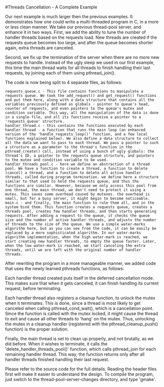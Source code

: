 #Threads Cancellation - A Complete Example

Our next example is much larger then the previous examples. It demonstrates how one could write a multi-threaded program in C, in a more or less clean manner. We take our previous thread-pool server, and enhance it in two ways. First, we add the ability to tune the number of handler threads based on the requests load. New threads are created if the requests queue becomes too large, and after the queue becomes shorter again, extra threads are canceled.

Second, we fix up the termination of the server when there are no more new requests to handle. Instead of the ugly sleep we used in our first example, this time the main thread waits for all threads to finish handling their last requests, by joining each of them using pthread_join().

The code is now being split to 4 separate files, as follows:

    requests_queue.c - This file contains functions to manipulate a requests queue. We took the add_request() and get_request() functions and put them here, along with a data structure that contains all the variables previously defined as globals - pointer to queue's head, counter of requests, and even pointers to the queue's mutex and condition variable. This way, all the manipulation of the data is done in a single file, and all its functions receive a pointer to a 'requests_queue' structure.
    handler_thread.c - this contains the functions executed by each handler thread - a function that runs the main loop (an enhanced version of the 'handle_requests_loop()' function, and a few local functions explained below). We also define a data structure to collect all the data we want to pass to each thread. We pass a pointer to such a structure as a parameter to the thread's function in the pthread_create() call, instead of using a bunch of ugly globals: the thread's ID, a pointer to the requests queue structure, and pointers to the mutex and condition variable to be used.
    handler_threads_pool.c - here we define an abstraction of a thread pool. We have a function to create a thread, a function to delete (cancel) a thread, and a function to delete all active handler threads, called during program termination. we define here a structure similar to that used to hold the requests queue, and thus the functions are similar. However, because we only access this pool from one thread, the main thread, we don't need to protect it using a mutex. This saves some overhead caused by mutexes. the overhead is small, but for a busy server, it might begin to become noticeable.
    main.c - and finally, the main function to rule them all, and in the system bind them. This function creates a requests queue, creates a threads pool, creates few handler threads, and then starts generating requests. After adding a request to the queue, it checks the queue size and the number of active handler threads, and adjusts the number of threads to the size of the queue. We use a simple water-marks algorithm here, but as you can see from the code, it can be easily be replaced by a more sophisticated algorithm. In our water-marks algorithm implementation, when the high water-mark is reached, we start creating new handler threads, to empty the queue faster. Later, when the low water-mark is reached, we start canceling the extra threads, until we are left with the original number of handler threads. 

After rewriting the program in a more manageable manner, we added code that uses the newly learned pthreads functions, as follows:

Each handler thread created puts itself in the deferred cancellation mode. This makes sure that when it gets canceled, it can finish handling its current request, before terminating.

Each handler thread also registers a cleanup function, to unlock the mutex when it terminates. This is done, since a thread is most likely to get canceled when calling pthread_cond_wait(), which is a cancellation point. Since the function is called with the mutex locked, it might cause the thread to exit and cause all other threads to 'hang' on the mutex. Thus, unlocking the mutex in a cleanup handler (registered with the pthread_cleanup_push() function) is the proper solution.

Finally, the main thread is set to clean up properly, and not brutally, as we did before. When it wishes to terminate, it calls the 'delete_handler_threads_pool()' function, which calls pthread_join for each remaining handler thread. This way, the function returns only after all handler threads finished handling their last request. 

Please refer to the source code for the full details. Reading the header files first will make it easier to understand the design. To compile the program, just switch to the thread-pool-server-changes directory, and type 'gmake'. 